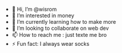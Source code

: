 - 👋 Hi, I’m @wisrom
- 👀 I’m interested in money
- 🌱 I’m currently learning how to make more
- 💞️ I’m looking to collaborate on web dev 
- 📫 How to reach me : just texte me bro
- ⚡ Fun fact: I always wear socks 

<!---
wisrom/wisrom is a ✨ special ✨ repository because its `README.md` (this file) appears on your GitHub profile.
You can click the Preview link to take a look at your changes.
--->
